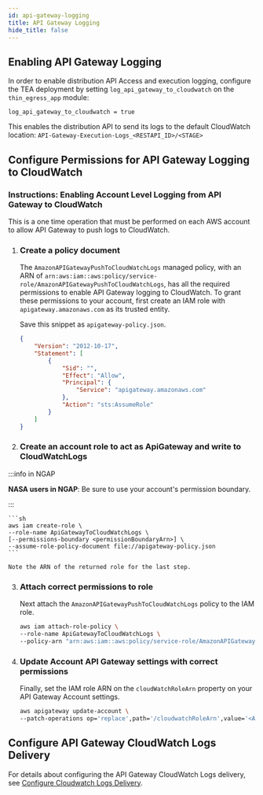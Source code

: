```yaml
---
id: api-gateway-logging
title: API Gateway Logging
hide_title: false
---
```


## Enabling API Gateway Logging

In order to enable distribution API Access and execution logging, configure the TEA deployment by setting `log_api_gateway_to_cloudwatch` on the `thin_egress_app` module:

```hcl
log_api_gateway_to_cloudwatch = true
```

This enables the distribution API to send its logs to the default CloudWatch location: `API-Gateway-Execution-Logs_<RESTAPI_ID>/<STAGE>`

## Configure Permissions for API Gateway Logging to CloudWatch

### Instructions: Enabling Account Level Logging from API Gateway to CloudWatch

This is a one time operation that must be performed on each AWS account to allow API Gateway to push logs to CloudWatch.

1. ### Create a policy document

    The `AmazonAPIGatewayPushToCloudWatchLogs` managed policy, with an ARN of `arn:aws:iam::aws:policy/service-role/AmazonAPIGatewayPushToCloudWatchLogs`, has all the required permissions to enable API Gateway logging to CloudWatch.  To grant these permissions to your account, first create an IAM role with `apigateway.amazonaws.com` as its trusted entity.

    Save this snippet as `apigateway-policy.json`.

    ```json
    {
        "Version": "2012-10-17",
        "Statement": [
            {
                "Sid": "",
                "Effect": "Allow",
                "Principal": {
                    "Service": "apigateway.amazonaws.com"
                },
                "Action": "sts:AssumeRole"
            }
        ]
    }
    ```

2. ### Create an account role to act as ApiGateway and write to CloudWatchLogs

:::info in NGAP

**NASA users in NGAP**: Be sure to use your account's permission boundary.

:::

    ```sh
    aws iam create-role \
    --role-name ApiGatewayToCloudWatchLogs \
    [--permissions-boundary <permissionBoundaryArn>] \
    --assume-role-policy-document file://apigateway-policy.json
    ```

    Note the ARN of the returned role for the last step.

3. ### Attach correct permissions to role

    Next attach the `AmazonAPIGatewayPushToCloudWatchLogs` policy to the IAM role.

    ```sh
    aws iam attach-role-policy \
    --role-name ApiGatewayToCloudWatchLogs \
    --policy-arn "arn:aws:iam::aws:policy/service-role/AmazonAPIGatewayPushToCloudWatchLogs"
    ```

4. ### Update Account API Gateway settings with correct permissions

    Finally, set the IAM role ARN on the `cloudWatchRoleArn` property on your API Gateway Account settings.

    ```sh
    aws apigateway update-account \
    --patch-operations op='replace',path='/cloudwatchRoleArn',value='<ApiGatewayToCloudWatchLogs ARN>'
    ```

## Configure API Gateway CloudWatch Logs Delivery

For details about configuring the API Gateway CloudWatch Logs delivery, see [Configure Cloudwatch Logs Delivery](configure_cloudwatch_logs_delivery.md).
